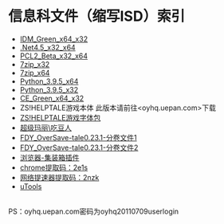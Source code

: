 # 信息科文件（缩写ISD）索引
- [IDM_Green_x64_x32](ouyanghongqian.github.io/ISD/idm.zip)
- [.Net4.5_x32_x64](ouyanghongqian.github.io/ISD/net45.exe)
- [PCL2_Beta_x32_x64](ouyanghongqian.github.io/ISD/PCL.7z)
- [7zip_x32](https://www.7-zip.org/a/7z1900.exe)
- [7zip_x64](https://www.7-zip.org/a/7z1900-x64.exe)
- [Python_3.9.5_x64](https://www.python.org/ftp/python/3.9.6/python-3.9.6-amd64.exe)
- [Python_3.9.5_x32](https://www.python.org/ftp/python/3.9.6/python-3.9.6.exe)
- [CE_Green_x64_x32](ouyanghongqian.github.io/ISD/CE_G.zip)
- ZS!HELPTALE游戏本体 此版本请前往<oyhq.uepan.com>下载
- [ZS!HELPTALE游戏字体包](ouyanghongqian.github.io/ISD/zshtfont.7z)
- [超级玛丽\吃豆人](ouyanghongqian.github.io/ISD/VNES.7z)
- [FDY_OverSave-tale0.23.1-分卷文件1](ouyanghongqian.github.io/ISD/OST0231.7z.001)
- [FDY_OverSave-tale0.23.1-分卷文件2](ouyanghongqian.github.io/ISD/OST0231.7z.002)
- [浏览器-集装箱插件](https://a.newday.me/)
- [chrome提取码：2e1s](https://ouyhq.lanzoui.com/iqOdcsmtlfa)
- [网络提速器提取码：2nzk](https://ouyhq.lanzoui.com/iqJKdsmuc5c)
- [uTools](http://u.tools/)
<br>
PS：oyhq.uepan.com密码为oyhq20110709userlogin
